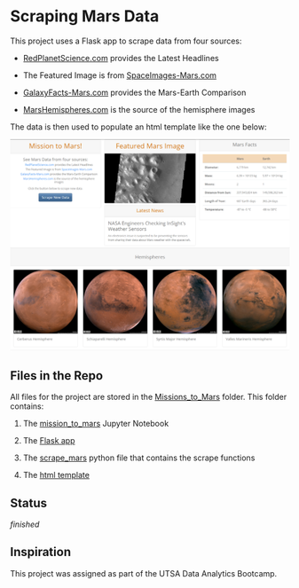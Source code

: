 # Scraping Mars Data
This project uses a Flask app to scrape data from four sources: 

* [RedPlanetScience.com](https://redplanetscience.com/) provides the Latest Headlines

* The Featured Image is from [SpaceImages-Mars.com](https://spaceimages-mars.com/)

* [GalaxyFacts-Mars.com](https://galaxyfacts-mars.com/) provides the Mars-Earth Comparison

* [MarsHemispheres.com](https://marshemispheres.com/) is the source of the hemisphere images

The data is then used to populate an html template like the one below: 

![Web Page](images/page.png)

## Files in the Repo

All files for the project are stored in the [Missions_to_Mars](/Missions_to_Mars/) folder. This folder contains: 

1. The [mission_to_mars](/Missions_to_Mars/mission_to_mars.ipynb) Jupyter Notebook

2. The [Flask app](/Missions_to_Mars/app.py)

3. The [scrape_mars](/Missions_to_Mars/scrape_mars.py) python file that contains the scrape functions

4. The [html template](/Missions_to_Mars/templates/index.html)

## Status
_finished_

## Inspiration
This project was assigned as part of the UTSA Data Analytics Bootcamp.